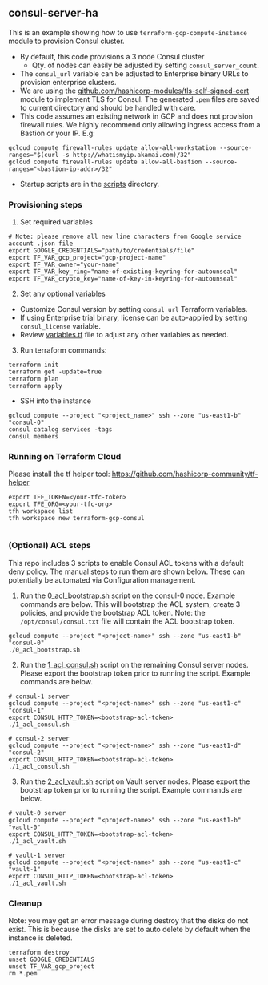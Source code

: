 ## consul-server-ha
This is an example showing how to use `terraform-gcp-compute-instance` module to provision Consul cluster.

- By default, this code provisions a 3 node Consul cluster
  - Qty. of nodes can easily be adjusted by setting `consul_server_count`.
- The `consul_url` variable can be adjusted to Enterprise binary URLs to provision enterprise clusters.
- We are using the [github.com/hashicorp-modules/tls-self-signed-cert](github.com/hashicorp-modules/tls-self-signed-cert) module to implement TLS for Consul. The generated `.pem` files are saved to current directory and should be handled with care.
- This code assumes an existing network in GCP and does not provision firewall rules. We highly recommend only allowing ingress access from a Bastion or your IP. E.g:
```
gcloud compute firewall-rules update allow-all-workstation --source-ranges="$(curl -s http://whatismyip.akamai.com)/32"
gcloud compute firewall-rules update allow-all-bastion --source-ranges="<bastion-ip-addr>/32"
```

- Startup scripts are in the [scripts](scripts/) directory.

### Provisioning steps
1. Set required variables
```
# Note: please remove all new line characters from Google service account .json file
export GOOGLE_CREDENTIALS="path/to/credentials/file"
export TF_VAR_gcp_project="gcp-project-name"
export TF_VAR_owner="your-name"
export TF_VAR_key_ring="name-of-existing-keyring-for-autounseal"
export TF_VAR_crypto_key="name-of-key-in-keyring-for-autounseal"
```
2. Set any optional variables
- Customize Consul version by setting `consul_url` Terraform variables.
- If using Enterprise trial binary, license can be auto-applied by setting `consul_license` variable.
- Review [variables.tf](variables.tf) file to adjust any other variables as needed.

3. Run terraform commands:
```
terraform init
terraform get -update=true
terraform plan
terraform apply
```
- SSH into the instance
```
gcloud compute --project "<project_name>" ssh --zone "us-east1-b" "consul-0"
consul catalog services -tags
consul members
``` 

### Running on Terraform Cloud
Please install the tf helper tool: https://github.com/hashicorp-community/tf-helper
```
export TFE_TOKEN=<your-tfc-token>
export TFE_ORG=<your-tfc-org>
tfh workspace list
tfh workspace new terraform-gcp-consul


```

### (Optional) ACL steps
This repo includes 3 scripts to enable Consul ACL tokens with a default deny policy. The manual steps to run them are shown below. These can potentially be automated via Configuration management.

1. Run the [0_acl_bootstrap.sh](scripts/0_acl_bootstrap.sh) script on the consul-0 node. Example commands are below. This will bootstrap the ACL system, create 3 policies, and provide the bootstrap ACL token.
Note: the `/opt/consul/consul.txt` file will contain the ACL bootstrap token.
```
gcloud compute --project "<project-name>" ssh --zone "us-east1-b" "consul-0"
./0_acl_bootstrap.sh
```

2. Run the [1_acl_consul.sh](scripts/1_acl_consul.sh) script on the remaining Consul server nodes. Please export the bootstrap token prior to running the script. Example commands are below. 
```
# consul-1 server
gcloud compute --project "<project-name>" ssh --zone "us-east1-c" "consul-1"
export CONSUL_HTTP_TOKEN=<bootstrap-acl-token>
./1_acl_consul.sh

# consul-2 server
gcloud compute --project "<project-name>" ssh --zone "us-east1-d" "consul-2"
export CONSUL_HTTP_TOKEN=<bootstrap-acl-token>
./1_acl_consul.sh
```

3. Run the [2_acl_vault.sh](scripts/2_acl_vault.sh) script on Vault server nodes. Please export the bootstrap token prior to running the script. Example commands are below. 
```
# vault-0 server
gcloud compute --project "<project-name>" ssh --zone "us-east1-b" "vault-0"
export CONSUL_HTTP_TOKEN=<bootstrap-acl-token>
./1_acl_vault.sh

# vault-1 server
gcloud compute --project "<project-name>" ssh --zone "us-east1-c" "vault-1"
export CONSUL_HTTP_TOKEN=<bootstrap-acl-token>
./1_acl_vault.sh
```

### Cleanup
Note: you may get an error message during destroy that the disks do not exist. This is because the disks are set to auto delete by default when the instance is deleted. 
```
terraform destroy
unset GOOGLE_CREDENTIALS
unset TF_VAR_gcp_project
rm *.pem
```

